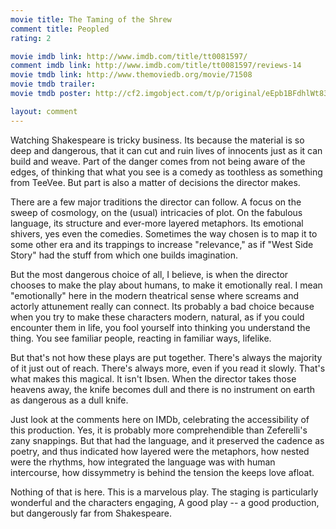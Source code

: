 ```yaml
---
movie title: The Taming of the Shrew
comment title: Peopled
rating: 2

movie imdb link: http://www.imdb.com/title/tt0081597/
comment imdb link: http://www.imdb.com/title/tt0081597/reviews-14
movie tmdb link: http://www.themoviedb.org/movie/71508
movie tmdb trailer: 
movie tmdb poster: http://cf2.imgobject.com/t/p/original/eEpb1BFdhlWt83nKNLDHt4ICDuv.jpg

layout: comment
---
```


Watching Shakespeare is tricky business. Its because the material is so deep and dangerous, that it can cut and ruin lives of innocents just as it can build and weave. Part of the danger comes from not being aware of the edges, of thinking that what you see is a comedy as toothless as something from TeeVee. But part is also a matter of decisions the director makes.

There are a few major traditions the director can follow. A focus on the sweep of cosmology, on the (usual) intricacies of plot. On the fabulous language, its structure and ever-more layered metaphors. Its emotional shivers, yes even the comedies. Sometimes the way chosen is to map it to some other era and its trappings to increase "relevance," as if "West Side Story" had the stuff from which one builds imagination.

But the most dangerous choice of all, I believe, is when the director chooses to make the play about humans, to make it emotionally real. I mean "emotionally" here in the modern theatrical sense where screams and actorly attunement really can connect. Its probably a bad choice because when you try to make these characters modern, natural, as if you could encounter them in life, you fool yourself into thinking you understand the thing. You see familiar people, reacting in familiar ways, lifelike. 

But that's not how these plays are put together. There's always the majority of it just out of reach. There's always more, even if you read it slowly. That's what makes this magical. It isn't Ibsen. When the director takes those heavens away, the knife becomes dull and there is no instrument on earth as dangerous as a dull knife.

Just look at the comments here on IMDb, celebrating the accessibility of this production. Yes, it is probably more comprehendible than Zeferelli's zany snappings. But that had the language, and it preserved the cadence as poetry, and thus indicated how layered were the metaphors, how nested were the rhythms, how integrated the language was with human intercourse, how dissymmetry is behind the tension the keeps love afloat.

Nothing of that is here. This is a marvelous play. The staging is particularly wonderful and the characters engaging, A good play -- a good production, but dangerously far from Shakespeare.